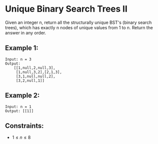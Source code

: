 # Unique Binary Search Trees II

Given an integer n, return all the structurally unique BST's (binary search  
trees), which has exactly n nodes of unique values from 1 to n. Return the  
answer in any order.

 

## Example 1:

    Input: n = 3
    Output: 
        [[1,null,2,null,3],
         [1,null,3,2],[2,1,3],
         [3,1,null,null,2],
         [3,2,null,1]]

## Example 2:

    Input: n = 1
    Output: [[1]]

 

## Constraints:

* $1 \le n \le 8$

